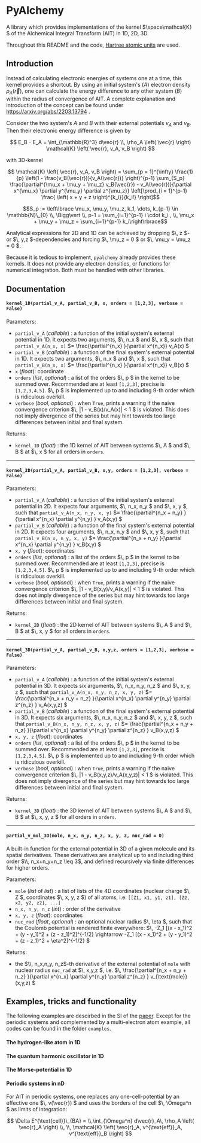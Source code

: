 # PyAlchemy
A library which provides implementations of the kernel $\space\mathcal{K} $ of the Alchemical Integral Transform (AIT) in 1D, 2D, 3D.

Throughout this README and the code, [Hartree atomic units](https://en.wikipedia.org/wiki/Hartree_atomic_units) are used.

## Introduction
Instead of calculating electronic energies of systems one at a time, this kernel provides a shortcut. By using an initial system's ($A$) electron density $\rho_A(\vec{r})$, one can calculate the energy difference to any other system ($B$) within the radius of convergence of AIT. A complete explanation and introduction of the concept can be found under https://arxiv.org/abs/2203.13794 .

Consider the two system's $A$ and $B$ with their external potentials $v_A$ and $v_B$. Then their electronic energy difference is given by

$$ E_B - E_A = \int_{\mathbb{R}^3} d\vec{r} \\, \rho_A \left( \vec{r} \right) \mathcal{K} \left( \vec{r}, v_A, v_B \right) $$

with 3D-kernel

$$ \mathcal{K} \left( \vec{r}, v_A, v_B \right) = \sum_{p = 1}^{\infty} \frac{1}{p} \left(1 - \frac{v_B(\vec{r})}{v_A(\vec{r})} \right)^{p-1} \sum_{S_p} \frac{\partial^{\mu_x + \mu_y + \mu_z} v_B(\vec{r}) - v_A(\vec{r})}{\partial x^{\mu_x} \partial y^{\mu_y} \partial z^{\mu_z}}
    \left[\prod_{i = 1}^{p-1} \frac{ \left( x + y + z \right)^{k_i}}{k_i!} \right]$$

$$S_p := \left\lbrace \mu_x, \mu_y, \mu_z, k_1, \dots, k_{p-1} \in \mathbb{N}\_{0}  \\, \Bigg\vert \\, p-1 = \sum_{i=1}^{p-1} i \cdot k_i , \\, \mu_x + \mu_y + \mu_z = \sum_{i=1}^{p-1} k_i\right\rbrace$$

Analytical expressions for 2D and 1D can be achieved by dropping $\\, z $- or $\\, y,z $-dependencies and forcing $\\, \mu_z = 0 $ or $\\, \mu_y = \mu_z = 0 $.

Because it is tedious to implement, `pyalchemy` already provides these kernels. It does not provide any electron densities, or functions for numerical integration. Both must be handled with other libraries.

## Documentation

#### `kernel_1D(partial_v_A, partial_v_B, x, orders = [1,2,3], verbose = False)`

Parameters:
- `partial_v_A` (_callable_) : a function of the initial system's external potential in 1D. It expects two arguments, $\\, n_x $ and $\\, x $, such that `partial_v_A(n_x, x)` $= \frac{\partial^{n_x} }{\partial x^{n_x}} v_A(x) $
- `partial_v_B` (_callable_) : a function of the final system's external potential in 1D. It expects two arguments, $\\, n_x $ and $\\, x $, such that `partial_v_B(n_x, x)` $= \frac{\partial^{n_x} }{\partial x^{n_x}} v_B(x) $
- `x` (_float_): coordinate
- `orders` (_list_, _optional_) : a list of the orders $\\, p $ in the kernel to be summed over. Recommended are at least `[1,2,3]`, precise is `[1,2,3,4,5]`. $\\, p $ is implemented up to and including 9-th order which is ridiculous overkill.
- `verbose` (_bool_, _optional_) : when `True`, prints a warning if the naive convergence criterion $\\, |1 - v_B(x)/v_A(x)| < 1 $ is violated. This does not imply divergence of the series but may hint towards too large differences between initial and final system.

Returns:
- `kernel_1D` (_float_) : the 1D kernel of AIT between systems $\\, A $ and $\\, B $ at $\\, x $ for all orders in `orders`.

---
#### `kernel_2D(partial_v_A, partial_v_B, x,y, orders = [1,2,3], verbose = False)`

Parameters:
- `partial_v_A` (_callable_) : a function of the initial system's external potential in 2D. It expects four arguments, $\\, n_x, n_y $ and $\\, x, y $, such that `partial_v_A(n_x, n_y, x, y)` $= \frac{\partial^{n_x + n_y} }{\partial x^{n_x} \partial y^{n_y} } v_A(x,y) $
- `partial_v_B` (_callable_) : a function of the final system's external potential in 2D. It expects four arguments, $\\, n_x, n_y $ and $\\, x, y $, such that `partial_v_B(n_x, n_y, x, y)` $= \frac{\partial^{n_x + n_y} }{\partial x^{n_x} \partial y^{n_y} } v_B(x,y) $
- `x, y` (_float_): coordinates
- `orders` (_list_, _optional_) : a list of the orders $\\, p $ in the kernel to be summed over. Recommended are at least `[1,2,3]`, precise is `[1,2,3,4,5]`. $\\, p $ is implemented up to and including 9-th order which is ridiculous overkill.
- `verbose` (_bool_, _optional_) : when `True`, prints a warning if the naive convergence criterion $\\, |1 - v_B(x,y)/v_A(x,y)| < 1 $ is violated. This does not imply divergence of the series but may hint towards too large differences between initial and final system.

Returns:
- `kernel_2D` (_float_) : the 2D kernel of AIT between systems $\\, A $ and $\\, B $ at $\\, x, y $ for all orders in `orders`.

---
#### `kernel_3D(partial_v_A, partial_v_B, x,y,z, orders = [1,2,3], verbose = False)`

Parameters:
- `partial_v_A` (_callable_) : a function of the initial system's external potential in 3D. It expects six arguments, $\\, n_x, n_y, n_z $ and $\\, x, y, z $, such that `partial_v_A(n_x, n_y, n_z, x, y, z)` $= \frac{\partial^{n_x + n_y + n_z} }{\partial x^{n_x} \partial y^{n_y} \partial z^{n_z} } v_A(x,y,z) $
- `partial_v_B` (_callable_) : a function of the final system's external potential in 3D. It expects six arguments, $\\, n_x, n_y, n_z $ and $\\, x, y, z $, such that `partial_v_B(n_x, n_y, n_z, x, y, z)` $= \frac{\partial^{n_x + n_y + n_z} }{\partial x^{n_x} \partial y^{n_y} \partial z^{n_z} } v_B(x,y,z) $
- `x, y, z` (_float_): coordinates
- `orders` (_list_, _optional_) : a list of the orders $\\, p $ in the kernel to be summed over. Recommended are at least `[1,2,3]`, precise is `[1,2,3,4,5]`. $\\, p $ is implemented up to and including 9-th order which is ridiculous overkill.
- `verbose` (_bool_, _optional_) : when `True`, prints a warning if the naive convergence criterion $\\, |1 - v_B(x,y,z)/v_A(x,y,z)| < 1 $ is violated. This does not imply divergence of the series but may hint towards too large differences between initial and final system.

Returns:
- `kernel_3D` (_float_) : the 3D kernel of AIT between systems $\\, A $ and $\\, B $ at $\\, x, y, z $ for all orders in `orders`.

---
#### `partial_v_mol_3D(mole, n_x, n_y, n_z, x, y, z, nuc_rad = 0)`
A built-in function for the external potential in 3D of a given molecule and its spatial derivatives. These derivatives are analytical up to and including third order $\\, n_x+n_y+n_z \leq 3$, and defined recursively via finite differences for higher orders.

Parameters:
- `mole` (_list_ of _list_) : a list of lists of the 4D coordinates (nuclear charge $\\, Z $, coordinates $\\, x, y, z $) of all atoms, i.e. `[[Z1, x1, y1, z1], [Z2, x2, y2, z2], ...]`
- `n_x, n_y, n_z` (_int_) : order of the derivative
- `x, y, z` (_float_): coordinates
- `nuc_rad` (_float_, _optional_) : an optional nuclear radius $\\, \eta $, such that the Coulomb potential is rendered finite everywhere: $\\, -Z_1 [(x - x_1)^2 + (y - y_1)^2 + (z - z_1)^2]^{-1/2} \rightarrow -Z_1 [(x - x_1)^2 + (y - y_1)^2 + (z - z_1)^2 + \eta^2]^{-1/2} $

Returns:
- the $\\, n_x,n_y, n_z$-th derivative of the external potential of `mole` with nuclear radius `nuc_rad` at $\\, x,y,z $, i.e. $\\, \frac{\partial^{n_x + n_y + n_z} }{\partial x^{n_x} \partial y^{n_y} \partial z^{n_z} } v_{\text{mole}}(x,y,z) $


## Examples, tricks and functionality
The following examples are descirbed in the SI of the [paper](https://arxiv.org/abs/2203.13794). Except for the periodic systems and complemented by a multi-electron atom example, all codes can be found in the folder `examples`.

#### The hydrogen-like atom in 1D

#### The quantum harmonic oscillator in 1D

#### The Morse-potential in 1D

#### Periodic systems in nD

For AIT in periodic systems, one replaces any one-cell-potential by an effective one $\\, v(\vec{r}) $ and uses the borders of the cell $\\, \Omega^n $ as limits of integration:

$$ \Delta E^{\text{cell}}\_{BA} =  \\,\int_{\Omega^n} d\vec{r}_A\, \rho_A \left( \vec{r}_A \right) \\, \\, \mathcal{K} \left( \vec{r}_A, v^{\text{eff}}_A, v^{\text{eff}}_B \right) $$
